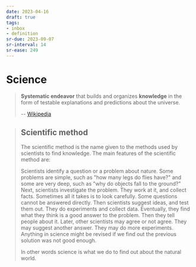 ```yaml
---
date: 2023-04-16
draft: true
tags:
- inbox
- definition
sr-due: 2023-09-07
sr-interval: 14
sr-ease: 249
---
```


# Science

> **Systematic endeavor** that builds and organizes **knowledge** in the form of
> testable explanations and predictions about the universe.
>
> -- [Wikipedia](https://en.wikipedia.org/wiki/Science)

> ## Scientific method
>
> The scientific method is the name given to the methods used by scientists to
> find knowledge. The main features of the scientific method are:
>
> Scientists identify a question or a problem about nature. Some problems are
> simple, such as "how many legs do flies have?" and some are very deep, such as
> "why do objects fall to the ground?" Next, scientists investigate the problem.
> They work at it, and collect facts. Sometimes all it takes is to look
> carefully. Some questions cannot be answered directly. Then scientists suggest
> ideas, and test them out. They do experiments and collect data. Eventually,
> they find what they think is a good answer to the problem. Then they tell
> people about it. Later, other scientists may agree or not agree. They may
> suggest another answer. They may do more experiments. Anything in science
> might be revised if we find out the previous solution was not good enough.
>
> In other words science is what we do to find out about the natural world.
